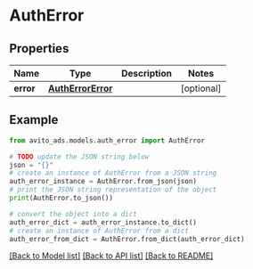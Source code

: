 # AuthError


## Properties

Name | Type | Description | Notes
------------ | ------------- | ------------- | -------------
**error** | [**AuthErrorError**](AuthErrorError.md) |  | [optional] 

## Example

```python
from avito_ads.models.auth_error import AuthError

# TODO update the JSON string below
json = "{}"
# create an instance of AuthError from a JSON string
auth_error_instance = AuthError.from_json(json)
# print the JSON string representation of the object
print(AuthError.to_json())

# convert the object into a dict
auth_error_dict = auth_error_instance.to_dict()
# create an instance of AuthError from a dict
auth_error_from_dict = AuthError.from_dict(auth_error_dict)
```
[[Back to Model list]](../README.md#documentation-for-models) [[Back to API list]](../README.md#documentation-for-api-endpoints) [[Back to README]](../README.md)


